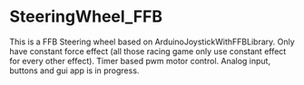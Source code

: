 # SteeringWheel_FFB
This is a FFB Steering wheel based on  ArduinoJoystickWithFFBLibrary.
Only have constant force effect (all those racing game only use constant effect for every other effect).
Timer based pwm motor control.
Analog input, buttons and gui app is in progress.
